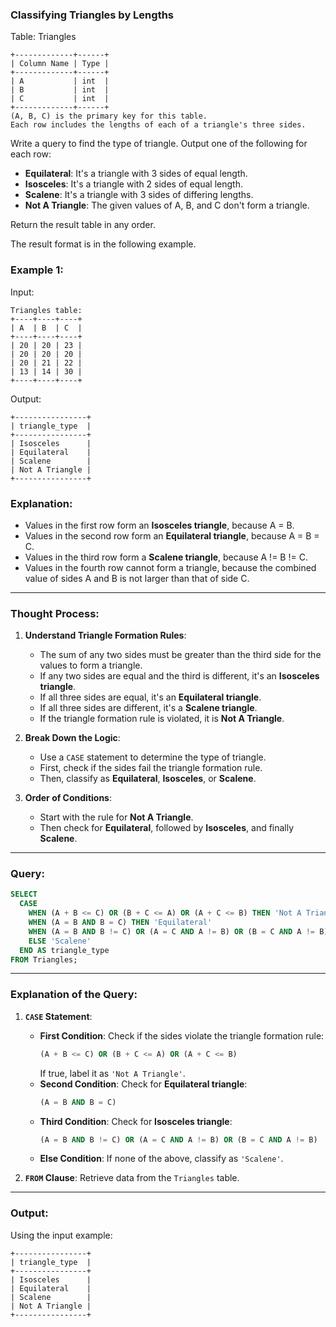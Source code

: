 ###  Classifying Triangles by Lengths

Table: Triangles

```plaintext
+-------------+------+ 
| Column Name | Type | 
+-------------+------+ 
| A           | int  | 
| B           | int  |
| C           | int  |
+-------------+------+
(A, B, C) is the primary key for this table.
Each row includes the lengths of each of a triangle's three sides.
```

Write a query to find the type of triangle. Output one of the following for each row:

- **Equilateral**: It's a triangle with 3 sides of equal length.
- **Isosceles**: It's a triangle with 2 sides of equal length.
- **Scalene**: It's a triangle with 3 sides of differing lengths.
- **Not A Triangle**: The given values of A, B, and C don't form a triangle.

Return the result table in any order.

The result format is in the following example.

### Example 1:

Input: 

```plaintext
Triangles table:
+----+----+----+
| A  | B  | C  |
+----+----+----+
| 20 | 20 | 23 |
| 20 | 20 | 20 |
| 20 | 21 | 22 |
| 13 | 14 | 30 |
+----+----+----+
```

Output: 

```plaintext
+----------------+
| triangle_type  | 
+----------------+
| Isosceles      | 
| Equilateral    |
| Scalene        |
| Not A Triangle |
+----------------+
```

### Explanation:

- Values in the first row form an **Isosceles triangle**, because A = B.
- Values in the second row form an **Equilateral triangle**, because A = B = C.
- Values in the third row form a **Scalene triangle**, because A != B != C.
- Values in the fourth row cannot form a triangle, because the combined value of sides A and B is not larger than that of side C.

---

### Thought Process:

1. **Understand Triangle Formation Rules**:
   - The sum of any two sides must be greater than the third side for the values to form a triangle.
   - If any two sides are equal and the third is different, it's an **Isosceles triangle**.
   - If all three sides are equal, it's an **Equilateral triangle**.
   - If all three sides are different, it's a **Scalene triangle**.
   - If the triangle formation rule is violated, it is **Not A Triangle**.

2. **Break Down the Logic**:
   - Use a `CASE` statement to determine the type of triangle.
   - First, check if the sides fail the triangle formation rule.
   - Then, classify as **Equilateral**, **Isosceles**, or **Scalene**.

3. **Order of Conditions**:
   - Start with the rule for **Not A Triangle**.
   - Then check for **Equilateral**, followed by **Isosceles**, and finally **Scalene**.

---

### Query:

```sql
SELECT 
  CASE
    WHEN (A + B <= C) OR (B + C <= A) OR (A + C <= B) THEN 'Not A Triangle'
    WHEN (A = B AND B = C) THEN 'Equilateral'
    WHEN (A = B AND B != C) OR (A = C AND A != B) OR (B = C AND A != B) THEN 'Isosceles'
    ELSE 'Scalene'
  END AS triangle_type
FROM Triangles;
```

---

### Explanation of the Query:

1. **`CASE` Statement**:
   - **First Condition**: Check if the sides violate the triangle formation rule:
     ```sql
     (A + B <= C) OR (B + C <= A) OR (A + C <= B)
     ```
     If true, label it as `'Not A Triangle'`.
   - **Second Condition**: Check for **Equilateral triangle**:
     ```sql
     (A = B AND B = C)
     ```
   - **Third Condition**: Check for **Isosceles triangle**:
     ```sql
     (A = B AND B != C) OR (A = C AND A != B) OR (B = C AND A != B)
     ```
   - **Else Condition**: If none of the above, classify as `'Scalene'`.

2. **`FROM` Clause**: Retrieve data from the `Triangles` table.

---

### Output:

Using the input example:

```plaintext
+----------------+
| triangle_type  | 
+----------------+
| Isosceles      | 
| Equilateral    |
| Scalene        |
| Not A Triangle |
+----------------+
